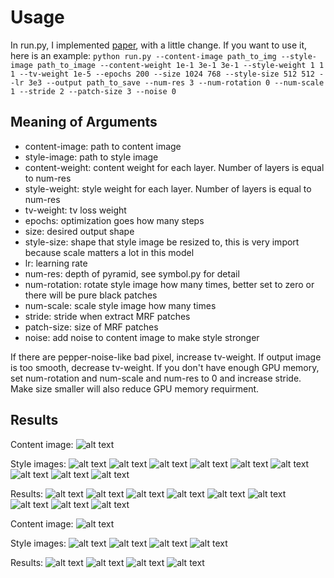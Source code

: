 # Usage 

In run.py, I implemented [paper](https://arxiv.org/abs/1601.04589), with a little change. If you want to use it, here is an example: ```python run.py --content-image path_to_img --style-image path_to_image --content-weight 1e-1 3e-1 3e-1 --style-weight 1 1 1 --tv-weight 1e-5 --epochs 200 --size 1024 768 --style-size 512 512 --lr 3e3 --output path_to_save --num-res 3 --num-rotation 0 --num-scale 1 --stride 2 --patch-size 3 --noise 0```

## Meaning of Arguments

* content-image: path to content image
* style-image: path to style image
* content-weight: content weight for each layer. Number of layers is equal to num-res
* style-weight: style weight for each layer. Number of layers is equal to num-res
* tv-weight: tv loss weight
* epochs: optimization goes how many steps
* size: desired output shape
* style-size: shape that style image be resized to, this is very import because scale matters a lot in this model
* lr: learning rate
* num-res: depth of pyramid, see symbol.py for detail
* num-rotation: rotate style image how many times, better set to zero or there will be pure black patches
* num-scale: scale style image how many times
* stride: stride when extract MRF patches
* patch-size: size of MRF patches
* noise: add noise to content image to make style stronger

If there are pepper-noise-like bad pixel, increase tv-weight. If output image is too smooth, decrease tv-weight. If you don't have enough GPU memory, set num-rotation and num-scale and num-res to 0 and increase stride. Make size smaller will also reduce GPU memory requirment.


## Results
Content image:
![alt text](https://github.com/zhaw/neural_style/blob/master/images/tubingen.jpg)

Style images:
![alt text](https://github.com/zhaw/neural_style/blob/master/images/image1.jpg)
![alt text](https://github.com/zhaw/neural_style/blob/master/images/image8.jpg)
![alt text](https://github.com/zhaw/neural_style/blob/master/images/image10.jpg)
![alt text](https://github.com/zhaw/neural_style/blob/master/images/image54.jpg)
![alt text](https://github.com/zhaw/neural_style/blob/master/images/image64.jpg)
![alt text](https://github.com/zhaw/neural_style/blob/master/images/image65.jpg)
![alt text](https://github.com/zhaw/neural_style/blob/master/images/font.jpg)
![alt text](https://github.com/zhaw/neural_style/blob/master/images/font.png)
![alt text](https://github.com/zhaw/neural_style/blob/master/images/formula.jpg)

Results:
![alt text](https://github.com/zhaw/neural_style/blob/master/images/out1.jpg)
![alt text](https://github.com/zhaw/neural_style/blob/master/images/out8.jpg)
![alt text](https://github.com/zhaw/neural_style/blob/master/images/out10.jpg)
![alt text](https://github.com/zhaw/neural_style/blob/master/images/out54.jpg)
![alt text](https://github.com/zhaw/neural_style/blob/master/images/out64.jpg)
![alt text](https://github.com/zhaw/neural_style/blob/master/images/out65.jpg)
![alt text](https://github.com/zhaw/neural_style/blob/master/images/outfont.jpg)
![alt text](https://github.com/zhaw/neural_style/blob/master/images/outfont2.jpg)
![alt text](https://github.com/zhaw/neural_style/blob/master/images/outformula.jpg)

Content image:
![alt text](https://github.com/zhaw/neural_style/blob/master/images/pitt.jpg)

Style images:
![alt text](https://github.com/zhaw/neural_style/blob/master/images/leaf.jpg)
![alt text](https://github.com/zhaw/neural_style/blob/master/images/leaf2.jpg)
![alt text](https://github.com/zhaw/neural_style/blob/master/images/bark.jpg)
![alt text](https://github.com/zhaw/neural_style/blob/master/images/sparkler.jpg)

Results:
![alt text](https://github.com/zhaw/neural_style/blob/master/images/outpittleaf.jpg)
![alt text](https://github.com/zhaw/neural_style/blob/master/images/outpittleaf2.jpg)
![alt text](https://github.com/zhaw/neural_style/blob/master/images/outpittbark.jpg)
![alt text](https://github.com/zhaw/neural_style/blob/master/images/outpittsparkler.jpg)


